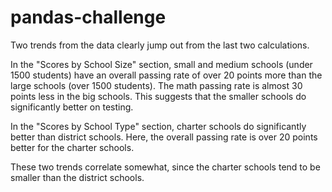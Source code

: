 # pandas-challenge

Two trends from the data clearly jump out from the last two calculations.

In the "Scores by School Size" section, small and medium schools (under 1500 students) have an overall passing rate of over 20 points more than the large schools (over 1500 students). The math passing rate is almost 30 points less in the big schools. This suggests that the smaller schools do significantly better on testing.

In the "Scores by School Type" section, charter schools do significantly better than district schools. Here, the overall passing rate is over 20 points better for the charter schools. 

These two trends correlate somewhat, since the charter schools tend to be smaller than the district schools.
